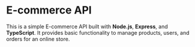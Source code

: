 # E-commerce API

This is a simple E-commerce API built with **Node.js**, **Express**, and **TypeScript**. It provides basic functionality to manage products, users, and orders for an online store.
